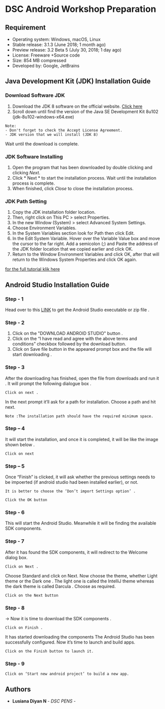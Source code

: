 # DSC Android Workshop Preparation

## Requirement
* Operating system: Windows, macOS, Linux
* Stable release: 3.1.3 (June 2018; 1 month ago)
* Preview release: 3.2 Beta 5 (July 30, 2018; 1 day ago)
* License: Freeware +Source code
* Size: 854 MB compressed
* Developed by: Google, JetBrains

## Java Development Kit (JDK) Installation Guide

### Download Software JDK

1. Download the JDK 8 software on the official website. [Click here](https://www.oracle.com/technetwork/java/javase/downloads/jdk8-downloads-2133151.html)
2. Scroll down until find the version of the Java SE Development Kit 8u102 (jdk-8u102-windows-x64.exe)

```
Note:
- Don't forget to check the Accept License Agreement.
- JDK version that we will install (JDK 8)
```
Wait until the download is complete.

### JDK Software Installing
1. Open the program that has been downloaded by double clicking and clicking *Next*.
2. Click * Next * to start the installation process. Wait until the installation process is complete.
3. When finished, click *Close* to close the installation process.

### JDK Path Setting
1. Copy the JDK installation folder location.
2. Then, right click on This PC > select Properties.
3. In the new Window (System) > select Advanced System Settings.
4. Choose Environment Variables.
5. In the System Variables section look for Path then click Edit.
6. In the Edit System Variable. Hover over the Variable Value box and move the cursor to the far right. Add a semicolon (;) and Paste the address of the JDK folder location that we copied earlier and click OK.
7. Return to the Window Environment Variables and click OK, after that will return to the Windows System Properties and click OK again.

[for the full tutorial klik here](https://www.kodingindonesia.com/cara-install-jdk/)

## Android Studio Installation Guide

### Step - 1

Head over to this [LINK](https://developer.android.com/studio/#downloads) to get the Android Studio executable or zip file .

### Step - 2

1. Click on the "DOWNLOAD ANDROID STUDIO" button .
2. Click on the “I have read and agree with the above terms and conditions” checkbox followed by the download button.
3. Click on Save file button in the appeared prompt box and the file will start downloading .

### Step - 3

After the downloading has finished, open the file from downloads and run it .
It will prompt the following dialogue box .

```
Click on next .
```
In the next prompt it’ll ask for a path for installation. Choose a path and hit next.

```
Note :The installation path should have the required minimum space.
```

### Step – 4

It will start the installation, and once it is completed, it will be like the image shown below .

```
Click on next
```

### Step – 5

Once “Finish” is clicked, it will ask whether the previous settings needs to be impoerted (if android studio had been installed earlier), or not.

```
It is better to choose the ‘Don’t import Settings option’ .
```

```
Click the OK button
```

### Step - 6

This will start the Android Studio.
Meanwhile it will be finding the available SDK components.

### Step - 7

After it has found the SDK components, it will redirect to the Welcome dialog box.

```
Click on Next .
```
Choose Standard and click on Next.
Now choose the theme, whether Light theme or the Dark one .
The light one is called the IntelliJ theme whereas the dark theme is called Darcula .
Choose as required.

```
Click on the Next button
```

### Step - 8

-> Now it is time to download the SDK components .
```
Click on Finish .
```
It has started downloading the components
The Android Studio has been successfully configured.
Now it’s time to launch and build apps.

```
Click on the Finish button to launch it.
```

### Step - 9
```
Click on ‘Start new android project’ to build a new app.
````

## Authors

* **Lusiana Diyan N** - *DSC PENS* -
